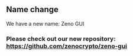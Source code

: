 ## Name change
We have a new name: Zeno GUI

### Please check out our new repository: https://github.com/zenocrypto/zeno-gui
